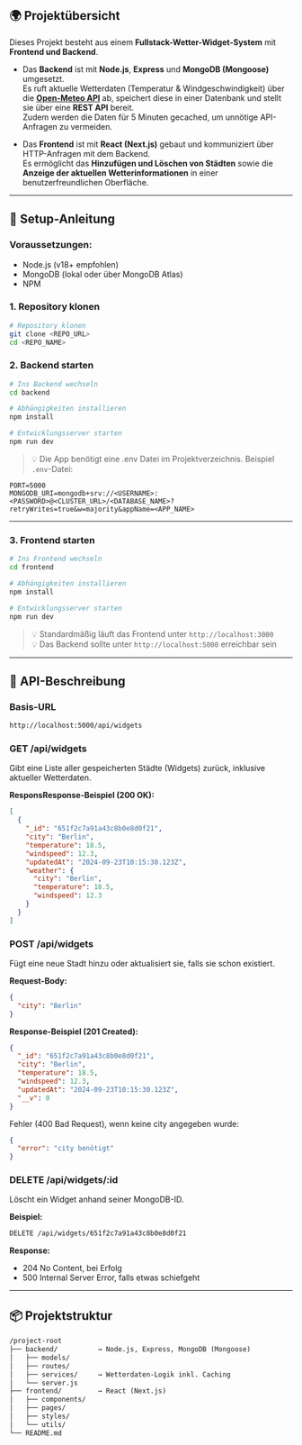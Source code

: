## 🌍 Projektübersicht

Dieses Projekt besteht aus einem **Fullstack-Wetter-Widget-System** mit **Frontend und Backend**.

- Das **Backend** ist mit **Node.js**, **Express** und **MongoDB (Mongoose)** umgesetzt.  
  Es ruft aktuelle Wetterdaten (Temperatur & Windgeschwindigkeit) über die **[Open-Meteo API](https://open-meteo.com/)** ab, speichert diese in einer Datenbank und stellt sie über eine **REST API** bereit.  
  Zudem werden die Daten für 5 Minuten gecached, um unnötige API-Anfragen zu vermeiden.

- Das **Frontend** ist mit **React (Next.js)** gebaut und kommuniziert über HTTP-Anfragen mit dem Backend.  
  Es ermöglicht das **Hinzufügen und Löschen von Städten** sowie die **Anzeige der aktuellen Wetterinformationen** in einer benutzerfreundlichen Oberfläche.

---

## 🚀 Setup-Anleitung

### Voraussetzungen:

- Node.js (v18+ empfohlen)
- MongoDB (lokal oder über MongoDB Atlas)
- NPM

### 1. Repository klonen

```bash
# Repository klonen
git clone <REPO_URL>
cd <REPO_NAME>
```

### 2. Backend starten

```bash
# Ins Backend wechseln
cd backend

# Abhängigkeiten installieren
npm install

# Entwicklungsserver starten
npm run dev
```

> 💡 Die App benötigt eine .env Datei im Projektverzeichnis. Beispiel `.env`-Datei:

```env
PORT=5000
MONGODB_URI=mongodb+srv://<USERNAME>:<PASSWORD>@<CLUSTER_URL>/<DATABASE_NAME>?retryWrites=true&w=majority&appName=<APP_NAME>
```

---

### 3. Frontend starten

```bash
# Ins Frontend wechseln
cd frontend

# Abhängigkeiten installieren
npm install

# Entwicklungsserver starten
npm run dev
```

> 💡 Standardmäßig läuft das Frontend unter `http://localhost:3000`  
> 💡 Das Backend sollte unter `http://localhost:5000` erreichbar sein

---

## 📡 API-Beschreibung

### Basis-URL

```bash
http://localhost:5000/api/widgets
```

### GET /api/widgets

Gibt eine Liste aller gespeicherten Städte (Widgets) zurück, inklusive aktueller Wetterdaten.

**ResponsResponse-Beispiel (200 OK):**

```json
[
  {
    "_id": "651f2c7a91a43c8b0e8d0f21",
    "city": "Berlin",
    "temperature": 18.5,
    "windspeed": 12.3,
    "updatedAt": "2024-09-23T10:15:30.123Z",
    "weather": {
      "city": "Berlin",
      "temperature": 18.5,
      "windspeed": 12.3
    }
  }
]
```

### POST /api/widgets

Fügt eine neue Stadt hinzu oder aktualisiert sie, falls sie schon existiert.

**Request-Body:**

```json
{
  "city": "Berlin"
}
```

**Response-Beispiel (201 Created):**

```json
{
  "_id": "651f2c7a91a43c8b0e8d0f21",
  "city": "Berlin",
  "temperature": 18.5,
  "windspeed": 12.3,
  "updatedAt": "2024-09-23T10:15:30.123Z",
  "__v": 0
}
```

Fehler (400 Bad Request), wenn keine city angegeben wurde:

```json
{
  "error": "city benötigt"
}
```

### DELETE /api/widgets/:id

Löscht ein Widget anhand seiner MongoDB-ID.

**Beispiel:**

```bash
DELETE /api/widgets/651f2c7a91a43c8b0e8d0f21
```

**Response:**

- 204 No Content, bei Erfolg
- 500 Internal Server Error, falls etwas schiefgeht

---

## 📦 Projektstruktur

```txt
/project-root
├── backend/          → Node.js, Express, MongoDB (Mongoose)
│   ├── models/
│   ├── routes/
│   ├── services/     → Wetterdaten-Logik inkl. Caching
│   └── server.js
├── frontend/         → React (Next.js)
│   ├── components/
│   ├── pages/
│   ├── styles/
│   └── utils/
└── README.md
```
